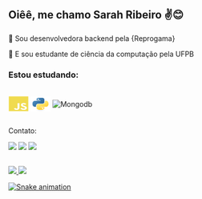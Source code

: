## Oiêê, me chamo Sarah Ribeiro ✌😊

🔸 Sou desenvolvedora backend pela {Reprogama}

🔸 E sou estudante de ciência da computação pela UFPB

### Estou estudando:

<div style="display: inline_block"><br>
  <img align="center" alt="Js" height="30" width="40" src="https://raw.githubusercontent.com/devicons/devicon/master/icons/javascript/javascript-plain.svg">
  <img align="center" alt="Python" height="30" width="40" src="https://raw.githubusercontent.com/devicons/devicon/master/icons/python/python-original.svg">
  <img align="center" alt="Mongodb" height="30" width="40" src="https://cdn.jsdelivr.net/gh/devicons/devicon/icons/mongodb/mongodb-original.svg" />
 </div>
 
 ##

Contato:

<div> 
  <a href="https://instagram.com/_ribeirosarah" target="_blank"><img src="https://img.shields.io/badge/-Instagram-%23E4405F?style=for-the-badge&logo=instagram&logoColor=white" target="_blank"></a>
  <a href = "mailto:sarah.ml.ribeiro@gmail.com"><img src="https://img.shields.io/badge/Gmail-D14836?style=for-the-badge&logo=gmail&logoColor=white" target="_blank"></a>
  <a href="https://www.linkedin.com/in/sarah-ribeiro-792544206" target="_blank"><img src="https://img.shields.io/badge/-LinkedIn-%230077B5?style=for-the-badge&logo=linkedin&logoColor=white" target="_blank"></a>
</div>

##

<div>
  <a href="https://github.com/nomedeusuaria">
  <img height="180em" src="https://github-readme-stats.vercel.app/api?username=nomedeusuaria&show_icons=true&theme=ocean_dark&include_all_commits=true&count_private=true"/>
  <img height="180em" src="https://github-readme-stats.vercel.app/api/top-langs/?username=nomedeusuaria&layout=compact&langs_count=7&theme=ocean_dark"/>
    
  ![Snake animation](https://github.com/nomedeusuaria/nomedeusuaria/blob/output/github-contribution-grid-snake.svg)
</div>
 

